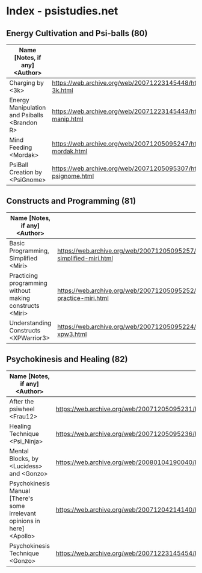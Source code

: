 # Index - psistudies.net


## Energy Cultivation and Psi-balls (80)
| Name \[Notes, if any] \<Author> | Link |
| ------------------------------- | ---- |
| Charging by \<3k> | https://web.archive.org/web/20071223145448/http://psistudies.net:80/_articles_backup/charging-3k.html | 
| Energy Manipulation and Psiballs \<Brandon R> | https://web.archive.org/web/20071223145443/http://psistudies.net:80/_articles_backup/basic-psi-manip.html | 
| Mind Feeding \<Mordak> | https://web.archive.org/web/20071205095247/http://psistudies.net:80/_articles_backup/mindfeeding-mordak.html |
| PsiBall Creation by \<PsiGnome> | https://web.archive.org/web/20071205095307/http://psistudies.net:80/_articles_backup/psiballcreation-psignome.html |

## Constructs and Programming (81)
| Name \[Notes, if any] \<Author> | Link |
| ------------------------------- | ---- |
| Basic Programming, Simplified \<Miri> | https://web.archive.org/web/20071205095257/http://psistudies.net:80/_articles_backup/programming-simplified-miri.html | 
| Practicing programming without making constructs \<Miri> | https://web.archive.org/web/20071205095252/http://psistudies.net:80/_articles_backup/programming-practice-miri.html | 
| Understanding Constructs \<XPWarrior3> | https://web.archive.org/web/20071205095224/http://psistudies.net:80/_articles_backup/constructs-xpw3.html | 

## Psychokinesis and Healing (82)
| Name \[Notes, if any] \<Author> | Link |
| ------------------------------- | ---- |
| After the psiwheel \<Frau12> | https://web.archive.org/web/20071205095231/http://psistudies.net:80/_articles_backup/fraud12-After_the_psiwheel.html | 
| Healing Technique \<Psi_Ninja> | https://web.archive.org/web/20071205095236/http://psistudies.net:80/_articles_backup/healing_psininja.html | 
| Mental Blocks, by \<Lucidess> and \<Gonzo> | https://web.archive.org/web/20080104190040/http://psistudies.net:80/_articles_backup/blocks.html |
| Psychokinesis Manual \[There's some irrelevant opinions in here] \<Apollo> | https://web.archive.org/web/20071204214140/http://psistudies.net:80/_articles_backup/psychokinesisManual_Apollo.html | 
| Psychokinesis Technique \<Gonzo> | https://web.archive.org/web/20071223145454/http://psistudies.net:80/_articles_backup/psychokinesis.html |
